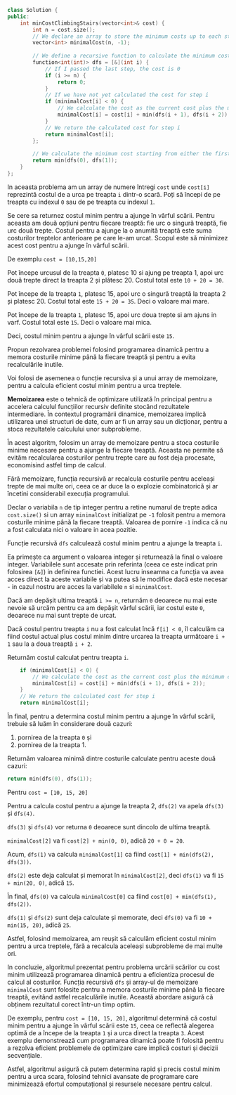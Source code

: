 ```cpp 
class Solution {
public:
    int minCostClimbingStairs(vector<int>& cost) {
        int n = cost.size();
        // We declare an array to store the minimum costs up to each step
        vector<int> minimalCost(n, -1);
        
        // We define a recursive function to calculate the minimum cost
        function<int(int)> dfs = [&](int i) {
            // If I passed the last step, the cost is 0
            if (i >= n) {
                return 0;
            }
            // If we have not yet calculated the cost for step i
            if (minimalCost[i] < 0) {
                // We calculate the cost as the current cost plus the minimum cost between moving up to the next step or to the second step
                minimalCost[i] = cost[i] + min(dfs(i + 1), dfs(i + 2));
            }
            // We return the calculated cost for step i
            return minimalCost[i];
        };
        
        // We calculate the minimum cost starting from either the first step or the second step
        return min(dfs(0), dfs(1));
    }
};


```

In aceasta problema am un array de numere întregi `cost` unde `cost[i]` reprezintă costul de a urca pe treapta `i` dintr-o scară.
Poți să începi de pe treapta cu indexul `0` sau de pe treapta cu indexul `1`.

Se cere sa returnez costul minim pentru a ajunge în vârful scării.
Pentru aceasta am două opțiuni pentru fiecare treaptă: fie urc o singură treaptă, fie urc două trepte.
Costul pentru a ajunge la o anumită treaptă este suma costurilor treptelor anterioare pe care le-am urcat.
Scopul este să minimizez acest cost pentru a ajunge în vârful scării.

De exemplu `cost = [10,15,20]` 

Pot începe urcusul de la treapta `0`, platesc 10 si ajung pe treapta 1, apoi urc două trepte direct la treapta 2 și plătesc 20. Costul total este `10 + 20 = 30`.

Pot începe de la treapta `1`, platesc 15, apoi urc o singură treaptă la treapta 2 și platesc 20. Costul total este `15 + 20 = 35`. Deci o valoare mai mare.

Pot începe de la treapta `1`, platesc 15, apoi urc doua trepte si am ajuns in varf. Costul total este `15`. Deci o valoare mai mica.

Deci, costul minim pentru a ajunge în vârful scării este `15`.

Propun rezolvarea problemei folosind programarea dinamică pentru a memora costurile minime până la fiecare treaptă și pentru a evita recalculările inutile.

Voi folosi de asemenea o funcție recursiva și a unui array de memoizare, pentru a calcula eficient costul minim pentru a urca treptele.

**Memoizarea** este o tehnică de optimizare utilizată în principal pentru a accelera calculul funcțiilor recursiv definite stocând rezultatele intermediare. În contextul programării dinamice, memoizarea implică utilizarea unei structuri de date, cum ar fi un array sau un dicționar, pentru a stoca rezultatele calculului unor subprobleme.

În acest algoritm, folosim un array de memoizare pentru a stoca costurile minime necesare pentru a ajunge la fiecare treaptă. Aceasta ne permite să evităm recalcularea costurilor pentru trepte care au fost deja procesate, economisind astfel timp de calcul.

Fără memoizare, funcția recursivă ar recalcula costurile pentru aceleași trepte de mai multe ori, ceea ce ar duce la o explozie combinatorică și ar încetini considerabil execuția programului.

Declar o variabila `n` de tip integer pentru a retine numarul de trepte adica `cost.size()` si un array `minimalCost` initializat pe `-1` folosit pentru a memora costurile minime până la fiecare treaptă. Valoarea de pornire `-1` indica că nu a fost calculata nici o valoare in acea pozitie.

Funcție recursivă `dfs` calculează costul minim pentru a ajunge la treapta `i`.

Ea primește ca argument o valoarea integer și returnează la final o valoare integer. Variabilele sunt accesate prin referinta (ceea ce este indicat prin folosirea `[&]`) in definirea functiei. Acest lucru inseamna ca funcția va avea acces direct la aceste variabile și va putea să le modifice dacă este necesar - in cazul nostru are acces la variabilele `n` si `minimalCost`.

Dacă am depășit ultima treaptă `i >= n`, returnăm `0` deoarece nu mai este nevoie să urcăm pentru ca am depășit vârful scării, iar costul este `0`, deoarece nu mai sunt trepte de urcat.

Dacă costul pentru treapta `i` nu a fost calculat încă `f[i] < 0`, îl calculăm ca fiind costul actual plus costul minim dintre urcarea la treapta următoare `i + 1` sau la a doua treaptă `i + 2`.

Returnăm costul calculat pentru treapta `i`.

```cpp
    if (minimalCost[i] < 0) {
        // We calculate the cost as the current cost plus the minimum cost between moving up to the next step or to the second step
        minimalCost[i] = cost[i] + min(dfs(i + 1), dfs(i + 2));
    }
    // We return the calculated cost for step i
    return minimalCost[i];
```

În final, pentru a determina costul minim pentru a ajunge în vârful scării, trebuie să luăm în considerare două cazuri: 

1) pornirea de la treapta `0` și 
2) pornirea de la treapta 1. 

Returnăm valoarea minimă dintre costurile calculate pentru aceste două cazuri:

```cpp
return min(dfs(0), dfs(1));
```

Pentru `cost = [10, 15, 20]`

Pentru a calcula costul pentru a ajunge la treapta 2, `dfs(2)` va apela `dfs(3)` și `dfs(4)`.

`dfs(3)` și `dfs(4)` vor returna `0` deoarece sunt dincolo de ultima treaptă.

`minimalCost[2]` va fi `cost[2] + min(0, 0)`, adică `20 + 0 = 20`.

Acum, `dfs(1)` va calcula `minimalCost[1]` ca fiind `cost[1] + min(dfs(2), dfs(3))`.

`dfs(2)` este deja calculat și memorat în `minimalCost[2]`, deci `dfs(1)` va fi `15 + min(20, 0)`, adică `15`.

În final, `dfs(0)` va calcula `minimalCost[0]` ca fiind `cost[0] + min(dfs(1), dfs(2))`.

`dfs(1)` și `dfs(2)` sunt deja calculate și memorate, deci `dfs(0)` va fi `10 + min(15, 20)`, adică `25`.

Astfel, folosind memoizarea, am reușit să calculăm eficient costul minim pentru a urca treptele, fără a recalcula aceleași subprobleme de mai multe ori.

In concluzie, algoritmul prezentat pentru problema urcării scărilor cu cost minim utilizează programarea dinamică pentru a eficientiza procesul de calcul al costurilor. Funcția recursivă `dfs` și array-ul de memoizare `minimalCost` sunt folosite pentru a memora costurile minime până la fiecare treaptă, evitând astfel recalculările inutile. Această abordare asigură că obținem rezultatul corect într-un timp optim.

De exemplu, pentru `cost = [10, 15, 20]`, algoritmul determină că costul minim pentru a ajunge în vârful scării este `15`, ceea ce reflectă alegerea optimă de a începe de la treapta `1` și a urca direct la treapta `3`. Acest exemplu demonstrează cum programarea dinamică poate fi folosită pentru a rezolva eficient problemele de optimizare care implică costuri și decizii secvențiale.

Astfel, algoritmul asigură că putem determina rapid și precis costul minim pentru a urca scara, folosind tehnici avansate de programare care minimizează efortul computațional și resursele necesare pentru calcul.
